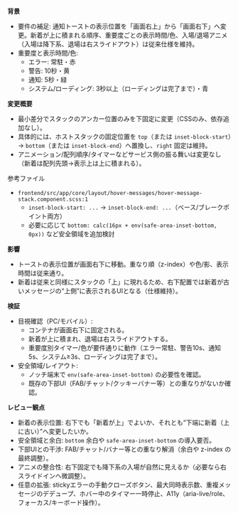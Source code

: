 **背景**
- 要件の補足: 通知トーストの表示位置を「画面右上」から「画面右下」へ変更。新着が上に積まれる順序、重要度ごとの表示時間/色、入場/退場アニメ（入場は降下系、退場は右スライドアウト）は従来仕様を維持。
- 重要度と表示時間/色:
  - エラー: 常駐・赤
  - 警告: 10秒・黄
  - 通知: 5秒・緑
  - システム/ローディング: 3秒以上（ローディングは完了まで）・青

**変更概要**
- 最小差分でスタックのアンカー位置のみを下固定に変更（CSSのみ、依存追加なし）。
- 具体的には、ホストスタックの固定位置を `top`（または `inset-block-start`）→ `bottom`（または `inset-block-end`）へ置換し、`right` 固定は維持。
- アニメーション/配列順序/タイマーなどサービス側の振る舞いは変更なし（新着は配列先頭→表示上は上に積まれる）。

参考ファイル
- `frontend/src/app/core/layout/hover-messages/hover-message-stack.component.scss:1`
  - `inset-block-start: ...` → `inset-block-end: ...`（ベース/ブレークポイント両方）
  - 必要に応じて `bottom: calc(16px + env(safe-area-inset-bottom, 0px))` など安全領域を追加検討

**影響**
- トーストの表示位置が画面右下に移動。重なり順（z-index）や色/影、表示時間は従来通り。
- 新着は従来と同様にスタックの「上」に現れるため、右下配置では新着が古いメッセージの“上側”に表示されるUIとなる（仕様維持）。

**検証**
- 目視確認（PC/モバイル）:
  - コンテナが画面右下に固定される。
  - 新着が上に積まれ、退場は右スライドアウトする。
  - 重要度別タイマー/色が要件通りに動作（エラー常駐、警告10s、通知5s、システム≥3s、ローディングは完了まで）。
- 安全領域/レイアウト:
  - ノッチ端末で `env(safe-area-inset-bottom)` の必要性を確認。
  - 既存の下部UI（FAB/チャット/クッキーバナー等）との重なりがないか確認。

**レビュー観点**
- 新着の表示位置: 右下でも「新着が上」でよいか、それとも“下端に新着（上に古い）”へ変更したいか。
- 安全領域と余白: `bottom` 余白や `safe-area-inset-bottom` の導入要否。
- 下部UIとの干渉: FAB/チャット/バナー等との重なり解消（余白や z-index の最終調整）。
- アニメの整合性: 右下固定でも降下系の入場が自然に見えるか（必要なら右スライドインへ微調整）。
- 任意の拡張: stickyエラーの手動クローズボタン、最大同時表示数、重複メッセージのデデュープ、ホバー中のタイマー一時停止、A11y（aria-live/role、フォーカス/キーボード操作）。